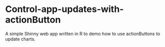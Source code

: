# Control-app-updates-with-actionButton
A simple Shinny web app written in R to demo how to use actionButtons to update charts.
